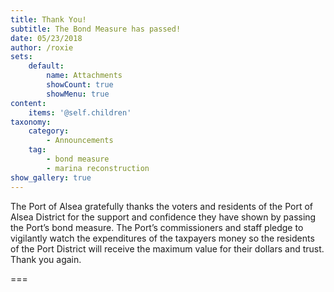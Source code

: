 ```yaml
---
title: Thank You!
subtitle: The Bond Measure has passed!
date: 05/23/2018
author: /roxie
sets:
    default:
        name: Attachments
        showCount: true
        showMenu: true
content:
    items: '@self.children'
taxonomy:
    category: 
        - Announcements
    tag: 
        - bond measure
        - marina reconstruction
show_gallery: true
---
```


The Port of Alsea gratefully thanks the voters and residents of the Port of Alsea District for the support and confidence they have shown by passing the Port’s bond measure. The Port’s commissioners and staff pledge to vigilantly watch the expenditures of the taxpayers money so the residents of the Port District will receive the maximum value for their dollars and trust. Thank you again.

===

